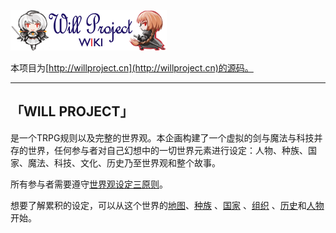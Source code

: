 ![Image](frontend/static/img/wp-banner.png)

本项目为[http://willproject.cn](http://willproject.cn)的源码。

----

## 「WILL PROJECT」

是一个TRPG规则以及完整的世界观。本企画构建了一个虚拟的剑与魔法与科技并存的世界，任何参与者对自己幻想中的一切世界元素进行设定：人物、种族、国家、魔法、科技、文化、历史乃至世界观和整个故事。

所有参与者需要遵守[世界观设定三原则](http://willproject.cn/page/世界观设定三原则)。

想要了解累积的设定，可以从这个世界的[地图](http://willproject.cn/page/地图)、[种族](http://willproject.cn/page/种族) 、[国家](http://willproject.cn/page/国家) 、[组织](http://willproject.cn/page/组织) 、[历史](http://willproject.cn/page/历史)和[人物](http://willproject.cn/page/人物)开始。